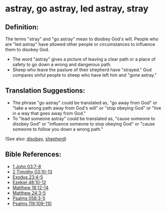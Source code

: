 # astray, go astray, led astray, stray #

## Definition: ##

The terms "stray" and "go astray" mean to disobey God's will. People who are "led astray" have allowed other people or circumstances to influence them to disobey God.

* The word "astray" gives a picture of leaving a clear path or a place of safety to go down a wrong and dangerous path.
* Sheep who leave the pasture of their shepherd have "strayed." God compares sinful people to sheep who have left him and "gone astray."

## Translation Suggestions: ##

* The phrase "go astray" could be translated as, "go away from God" or "take a wrong path away from God's will" or "stop obeying God" or "live in a way that goes away from God."
* To "lead someone astray" could be translated as, "cause someone to disobey God" or "influence someone to stop obeying God" or "cause someone to follow you down a wrong path." 

(See also: [disobey](../other/disobey.md), [shepherd](../other/shepherd.md))

## Bible References: ##

* [1 John 03:7-8](https://door43.org/en/bible/notes/1jn/03/07)
* [2 Timothy 03:10-13](https://door43.org/en/bible/notes/2ti/03/10)
* [Exodus 23:4-5](https://door43.org/en/bible/notes/exo/23/04)
* [Ezekiel 48:10-12](https://door43.org/en/bible/notes/ezk/48/10)
* [Matthew 18:12-14](https://door43.org/en/bible/notes/mat/18/12)
* [Matthew 24:3-5](https://door43.org/en/bible/notes/mat/24/03)
* [Psalms 058:3-5](https://door43.org/en/bible/notes/psa/058/003)
* [Psalms 119:109-110](https://door43.org/en/bible/notes/psa/119/109)

